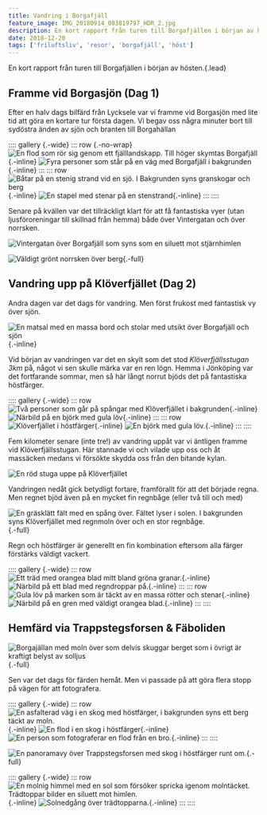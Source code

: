 ```yaml
---
title: Vandring i Borgafjäll
feature_image: IMG_20180914_083819797_HDR_2.jpg
description: En kort rapport från turen till Borgafjällen i början av hösten.
date: 2018-12-20
tags: ['friluftsliv', 'resor', 'borgafjäll', 'höst']
---
```


En kort rapport från turen till Borgafjällen i början av hösten.{.lead}

## Framme vid Borgasjön (Dag 1)

Efter en halv dags bilfärd från Lycksele var vi framme vid Borgasjön med lite tid att göra en kortare tur första dagen. Vi begav oss några minuter bort till sydöstra änden av sjön och branten till Borgahällan

:::: gallery {.-wide}
::: row {.-no-wrap}
![En flod som rör sig genom ett fjälllandskapp. Till höger skymtas Borgafjäll](Gustav-Lindqvist_2018-09-13_0274-HDR.jpg){.-inline}
![Fyra personer som står på en väg med Borgafjäll i bakgrunden](Gustav-Lindqvist_2018-09-13_0275-Pano.jpg){.-inline}
:::
::: row
![Båtar på en stenig strand vid en sjö. I Bakgrunden syns granskogar och berg](Gustav-Lindqvist_2018-09-13_0346-Pano.jpg){.-inline}
![En stapel med stenar på en stenstrand](Gustav-Lindqvist_2018-09-13_0368.jpg){.-inline}
:::
::::

Senare på kvällen var det tillräckligt klart för att få fantastiska vyer (utan ljusföroreningar till skillnad från hemma) både över Vintergatan och över norrsken.

![Vintergatan över Borgafjäll som syns som en siluett mot stjärnhimlen](Gustav-Lindqvist_2018-09-13_0381-2.jpg "Vintergatan över Borgahällan")

![Väldigt grönt norrsken över berg](Gustav-Lindqvist_2018-09-13_0393.jpg){.-full}

## Vandring upp på Klöverfjället (Dag 2)

Andra dagen var det dags för vandring. Men först frukost med fantastisk vy över sjön.

![En matsal med en massa bord och stolar med utsikt över Borgafjäll och sjön](IMG_20180914_092442442.jpg "Frukostvyn över Borgasjön"){.-inline}

Vid början av vandringen var det en skylt som det stod _Klöverfjällsstugan 3km_ på, något vi sen skulle märka var en ren lögn. Hemma i Jönköping var det fortfarande sommar, men så här långt norrut bjöds det på fantastiska höstfärger.

:::: gallery {.-wide}
::: row
![Två personer som går på spångar med Klöverfjället i bakgrunden](Gustav-Lindqvist_2018-09-14_0438.jpg){.-inline}
![Närbild på en björk med gula löv](Gustav-Lindqvist_2018-09-14_0458.jpg){.-inline}
:::
::: row
![Klöverfjället i höstfärger](Gustav-Lindqvist_2018-09-14_0459-Pano.jpg){.-inline}
![En björk med gula löv.](Gustav-Lindqvist_2018-09-14_0465.jpg){.-inline}
:::
::::

Fem kilometer senare (inte tre!) av vandring uppåt var vi äntligen framme vid Klöverfjällsstugan. Här stannade vi och vilade upp oss och åt massäcken medans vi försökte skydda oss från den bitande kylan.

![En röd stuga uppe på Klöverfjället](Gustav-Lindqvist_2018-09-14_0559-Pano.jpg)

Vandringen nedåt gick betydligt fortare, framförallt för att det började regna.
Men regnet bjöd även på en mycket fin regnbåge (eller två till och med)

![En gräsklätt fält med en spång över. Fältet lyser i solen. I bakgrunden syns Klöverfjället med regnmoln över och en stor regnbåge.](Gustav-Lindqvist_2018-09-14_0591-Pano.jpg){.-full}

Regn och höstfärger är generellt en fin kombination eftersom alla färger förstärks väldigt vackert.

:::: gallery {.-wide}
::: row
![Ett träd med orangea blad mitt bland gröna granar.](Gustav-Lindqvist_2018-09-14_0594.jpg){.-inline}
![Närbild på ett blad med regndroppar på.](Gustav-Lindqvist_2018-09-14_0611.jpg){.-inline}
:::
::: row
![Gula löv på marken som är täckt av en massa rötter och stenar](Gustav-Lindqvist_2018-09-14_0600.jpg){.-inline}
![Närbild på en gren med väldigt orangea blad.](Gustav-Lindqvist_2018-09-14_0605.jpg){.-inline}
:::
::::

## Hemfärd via Trappstegsforsen & Fäboliden

![Borgajällan med moln över som delvis skuggar berget som i övrigt är kraftigt belyst av solljus](Gustav-Lindqvist_2018-09-15_0671_stitch.jpg "Borgahällan i solljuset"){.-full}

Sen var det dags för färden hemåt. Men vi passade på att göra flera stopp på vägen för att fotografera.

:::: gallery {.-wide}
::: row
![En asfalterad väg i en skog med höstfärger, i bakgrunden syns ett berg täckt av moln.](Gustav-Lindqvist_2018-09-15_0880-Pano.jpg){.-inline}
![En flod i en skog i höstfärger](Gustav-Lindqvist_2018-09-15_0883-Pano.jpg){.-inline}
![En person som fotograferar en flod från en bro.](Gustav-Lindqvist_2018-09-15_0923.jpg){.-inline}
:::
::::

![En panoramavy över Trappstegsforsen med skog i höstfärger runt om.](Gustav-Lindqvist_2018-09-15_0924_Trappstegsforsen.jpg "Trappstegsforsen"){.-full}

:::: gallery {.-wide}
::: row
![En molnig himmel med en sol som försöker spricka igenom molntäcket. Trädtoppar bilder en siluett mot himlen.](Gustav-Lindqvist_2018-09-15_0965.jpg){.-inline}
![Solnedgång över trädtopparna.](Gustav-Lindqvist_2018-09-15_0970.jpg){.-inline}
:::
::::